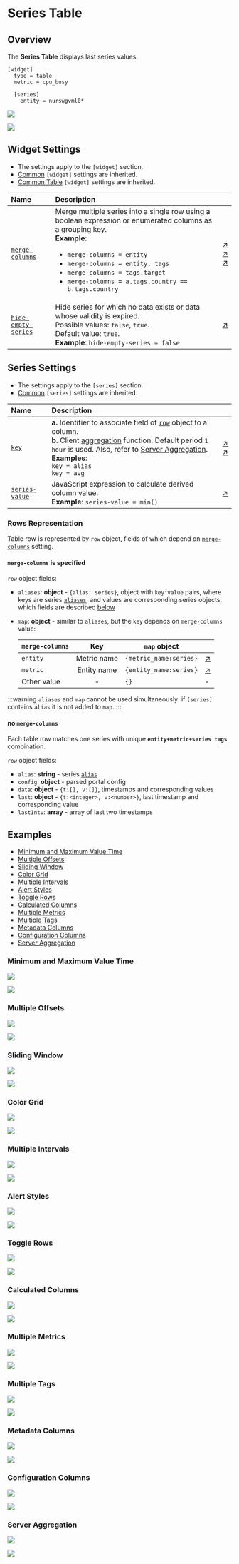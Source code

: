 # Series Table

## Overview

The **Series Table** displays last series values.

```ls
[widget]
  type = table
  metric = cpu_busy

  [series]
    entity = nurswgvml0*
```

![](./images/streaming-table-title.png)

[![](../../images/button.png)](https://apps.axibase.com/chartlab/7c05786f)

## Widget Settings

* The settings apply to the `[widget]` section.
* [Common](../shared/README.md#widget-settings) `[widget]` settings are inherited.
* [Common Table](../shared-table/README.md#widget-settings) `[widget]` settings are inherited.

Name | Description | &nbsp;
:--|:--|:--
<a name="merge-columns"></a>[`merge-columns`](#merge-columns)| Merge multiple series into a single row using a boolean expression or enumerated columns as a grouping key.<br>**Example**: <ul><li>`merge-columns = entity`</li><li>`merge-columns = entity, tags`</li><li>`merge-columns = tags.target`</li><li>`merge-columns = a.tags.country == b.tags.country`</li></ul>| [↗](https://apps.axibase.com/chartlab/6489829c/25/)<br>[↗](https://apps.axibase.com/chartlab/a6853bd2/2/)<br>[↗](https://apps.axibase.com/chartlab/42a161bc/4/)|
<a name="hide-empty-series"></a>[`hide-empty-series`](#hide-empty-series)| Hide series for which no data exists or data whose validity is expired.<br>Possible values: `false`, `true`.<br>Default value: `true`.<br>**Example**: `hide-empty-series = false`| [↗](https://apps.axibase.com/chartlab/cfc5c1bd)

## Series Settings

* The settings apply to the `[series]` section.
* [Common](../shared/README.md#series-settings) `[series]` settings are inherited.

Name | Description | &nbsp;
:--|:--|:--
<a name="key"></a>[`key`](#key)| **a.** Identifier to associate field of [`row`](#row-object) object to a column.<br> **b.** Client [aggregation](../../configuration/aggregators.md#server-and-client-aggregators) function. Default period `1 hour` is used. Also, refer to [Server Aggregation](#server-aggregation).<br>**Examples**:<br>`key = alias`<br>`key = avg`| [↗](https://apps.axibase.com/chartlab/7c05786f/6/)<br>[↗](https://apps.axibase.com/chartlab/7c05786f/7/)
<a name="series-value"></a>[`series-value`](#series-value) | JavaScript expression to calculate derived column value.<br>**Example**: `series-value = min()` | [↗](https://apps.axibase.com/chartlab/b0a45b83/2/ )

### Rows Representation

Table row is represented by `row` object, fields of which depend on [`merge-columns`](#merge-columns) setting.

#### `merge-columns` is specified

`row` object fields:

* `aliases`: **object** - `{alias: series}`, object with `key:value` pairs, where keys are series [`aliases`](../shared/README.md#alias), and values are corresponding series objects, which fields are described [below](#no-merge-columns)
* `map`: **object** - similar to `aliases`, but the `key` depends on `merge-columns` value:

    `merge-columns`| Key| `map` object|&nbsp;
    ---|:---:|---|---|
    `entity`|Metric name| `{metric_name:series}`|[↗](https://apps.axibase.com/chartlab/ff8aabfd/6/)
    `metric`|Entity name| `{entity_name:series}`|[↗](https://apps.axibase.com/chartlab/ff8aabfd/5/)
    Other value|-|`{}`|-

:::warning
`aliases` and `map` cannot be used simultaneously: if `[series]` contains `alias` it is not added to `map`.
:::

#### no `merge-columns`

Each table row matches one series with unique **`entity+metric+series tags`** combination.

`row` object fields:

* `alias`: **string** - series [`alias`](../shared/README.md#alias)
* `config`: **object** - parsed portal config
* `data`: **object** - `{t:[], v:[]}`, timestamps and corresponding values
* `last`: **object** - `{t:<integer>, v:<number>}`, last timestamp and corresponding value
* `lastIntv`: **array** - array of last two timestamps

## Examples

* [Minimum and Maximum Value Time](#minimum-and-maximum-value-time)
* [Multiple Offsets](#multiple-offsets)
* [Sliding Window](#sliding-window)
* [Color Grid](#color-grid)
* [Multiple Intervals](#multiple-intervals)
* [Alert Styles](#alert-styles)
* [Toggle Rows](#toggle-rows)
* [Calculated Columns](#calculated-columns)
* [Multiple Metrics](#multiple-metrics)
* [Multiple Tags](#multiple-tags)
* [Metadata Columns](#metadata-columns)
* [Configuration Columns](#configuration-columns)
* [Server Aggregation](#server-aggregation)

### Minimum and Maximum Value Time

![](./images/min-max-2.png)

[![](../../images/button.png)](https://apps.axibase.com/chartlab/905f49d0)

### Multiple Offsets

![](./images/offset.png)

[![](../../images/button.png)](https://apps.axibase.com/chartlab/7c463fac)

### Sliding Window

![](./images/sliding-window.png)

[![](../../images/button.png)](https://apps.axibase.com/chartlab/b09687f9)

### Color Grid

![](./images/st-1.png)

[![](../../images/button.png)](https://apps.axibase.com/chartlab/6489829c/8/)

### Multiple Intervals

![](./images/multiple-intervals.png)

[![](../../images/button.png)](https://apps.axibase.com/chartlab/b371626f/2/)

### Alert Styles

![](./images/alert-example-1.png)

[![](../../images/button.png)](https://apps.axibase.com/chartlab/4d03229c)

### Toggle Rows

![](./images/toggle-rows-2.png)

[![](../../images/button.png)](https://apps.axibase.com/chartlab/ae3ece3f)

### Calculated Columns

![](./images/calculated-columns.png)

[![](../../images/button.png)](https://apps.axibase.com/chartlab/ff8aabfd)

### Multiple Metrics

![](./images/st-1.png)

[![](../../images/button.png)](https://apps.axibase.com/chartlab/ca71ab6d)

### Multiple Tags

![](./images/multiple-tags.png)

[![](../../images/button.png)](https://apps.axibase.com/chartlab/c9e3624d)

### Metadata Columns

![](./images/configure-columns.png)

[![](../../images/button.png)](https://apps.axibase.com/chartlab/f804ddc9)

### Configuration Columns

![](./images/st-2.png)

[![](../../images/button.png)](https://apps.axibase.com/chartlab/fb8bdf13/4/)

### Server Aggregation

![](./images/server-aggregation.png)

[![](../../images/button.png)](https://apps.axibase.com/chartlab/ff8aabfd/8/)